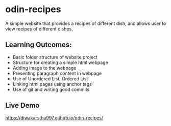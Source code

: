 # odin-recipes
A simple website that provides a recipes of different dish, and allows user to view recipes of different dishes.

## Learning Outcomes:
* Basic folder structure of website project
* Structure for creating a simple html webpage
* Adding image to the webpage
* Presenting paragraph content in webpage
* Use of Unordered List, Ordered List 
* Linking html pages using anchor tags
* Use of git and writing good commits

## Live Demo
https://diwakarstha997.github.io/odin-recipes/